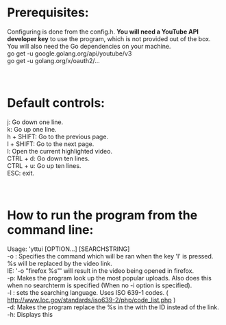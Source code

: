 # Prerequisites:<br/>
Configuring is done from the config.h. **You will need a YouTube API developer key** to use the program, which is not provided out of the box.<br/>
You will also need the Go dependencies on your machine. <br/>
     go get -u google.golang.org/api/youtube/v3<br/>
     go get -u golang.org/x/oauth2/...<br/>
<br/>
<br/>
# Default controls:<br/>
 j: Go down one line.<br/>
 k: Go up one line.<br/>
 h + SHIFT: Go to the previous page.<br/>
 l + SHIFT: Go to the next page.<br/>
 l: Open the current highlighted video.<br/>
 CTRL + d: Go down ten lines.<br/>
 CTRL + u: Go up ten lines.<br/>
 ESC: exit.<br/>
 <br/>
<br/>
# How to run the program from the command line:<br/>
Usage: 'yttui [OPTION...] [SEARCHSTRING]<br/>
 -o <format>: Specifies the command which will be ran when the key 'l' is pressed. %s will be replaced by the video link.<br/>
  IE: '-o "firefox %s"' will result in the video being opened in firefox.<br/>
 -p: Makes the program look up the most popular uploads. Also does this when no searchterm is specified (When no -i option is specified).<br/>
 -l <lang>: sets the searching language. Uses ISO 639-1 codes. ( http://www.loc.gov/standards/iso639-2/php/code_list.php ) <br/>
 -d: Makes the program replace the %s in the <format> with the ID instead of the link.<br/>
 -h: Displays this<br/>
